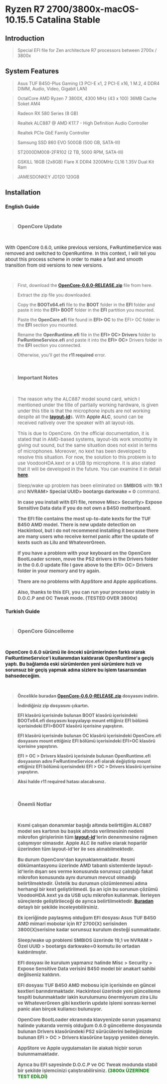 # Ryzen R7 2700/3800x-macOS-10.15.5 Catalina Stable

## Introduction

> Special EFI file for Zen architecture R7 processors between 2700x / 3800x

## System Features

>Asus TUF B450-Plus Gaming (3 PCI-E x1, 2 PCI-E x16, 1 M.2, 4 DDR4 DIMM, Audio, Video, Gigabit LAN) 

>OctalCore AMD Ryzen 7 3800X, 4300 MHz (43 x 100) 36MB Cache Soket AM4 

>Radeon RX 580 Series (8 GB) 

>Realtek ALC887 @ AMD K17.7 - High Definition Audio Controller 

>Realtek PCIe GbE Family Controller 

>Samsung SSD 860 EVO 500GB (500 GB, SATA-III)

>ST2000DM008-2FR102 (2 TB, 5000 RPM, SATA-III)

>GSKILL 16GB (2x8GB) Flare X DDR4 3200MHz CL16 1.35V Dual Kit Ram

>JAMESDONKEY JD120 120GB

## Installation
  ### English Guide <br><br>
> ### OpenCore Update
</br>
<p style="font-size: 15px">With OpenCore 0.6.0, unlike previous versions, FwRuntimeService was removed and switched to OpenRuntime. In this context, I will tell you about this process scheme in order to make a fast and smooth transition from old versions to new versions.</p><br>

>First, download the <b><a href="https://github.com/acidanthera/OpenCorePkg/releases" target="_blank">OpenCore-0.6.0-RELEASE.zip</a></b> file from here.

>Extract the zip file you downloaded.

>Copy the <b>BOOTx64.efi</b> file to the <b>BOOT</b> folder in the <b>EFI</b> folder and paste it into the <b>EFI> BOOT</b> folder in the <b>EFI</b> partition you mounted.

>Paste the <b>OpenCore.efi</b> file found in <b>EFI> OC</b> to the EFI> OC folder in the <b>EFI</b> section you mounted.

>Rename the <b>OpenRuntime.efi</b> file in the <b>EFI> OC> Drivers</b> folder to <b>FwRuntimeService.efi</b> and paste it into the <b>EFI> OC></b> Drivers folder in the <b>EFI</b> section you connected.

>Otherwise, you'll get the <b>r11 required</b> error.

<br>

>### Important Notes
<br/>

><p style="font-size: 15px">The reason why the ALC887 model sound card, which I mentioned under the title of partially working hardware, is given under this title is that the microphone inputs are not working despite all the <b><a href="https://github.com/acidanthera/applealc/wiki/supported-codecs" target="_blank">layout-id</a></b>s. With <b>Apple ALC</b>, sound can be received natively over the speaker with all layout-ids.</p>


><p style="font-size: 15px">This is due to OpenCore. On the official documentation, it is stated that in AMD-based systems, layout-ids work smoothly in giving out sound, but the same situation does not exist in terms of microphones. Moreover, no kext has been developed to resolve this situation. For now, the solution to this problem is to use VoodooHDA.kext or a USB tip microphone. It is also stated that it will be developed in the future. You can examine it in detail <a href="https://dortania.github.io/OpenCore-Post-Install/universal/audio.html#no-mic-on-amd" target="_blank"><b>here</b></a>.</p>

><p style="font-size: 15px">Sleep/wake up problem has been eliminated on <b>SMBIOS</b> with <b>19.1</b> and <b>NVRAM> Special UUID> bootargs darkwake = 0</b> command.

><p style="font-size: 15px"><b>In case you install with <b>EFI</b> file, remove <b>Misc> Security> Expose Sensitive Data</b> data if you do not own a <b>B450</b> motherboard.

><p style="font-size: 15px"><b>The <b>EFI</b> file contains the most up-to-date kexts for the <b>TUF B450</b> AMD model. There is new update detection on <b>Hackintool</b>, but I do not recommend installing it because there are many users who receive <b>kernel panic</b> after the update of kexts such as <b>Lilu</b> and <b>WhateverGreen</b>.


><p style="font-size: 15px"><b>If you have a problem with your keyboard on the <b>OpenCore BootLoader screen</b>, move the <b>PS2 drivers</b> in the <b>Drivers</b> folder in the <b>0.6.0</b> update file I gave above to the <b>EFI> OC> Drivers</b> folder in your memory and try again.

><p style="font-size: 15px">There are no problems with <b>AppStore</b> and <b>Apple applications.</b>

><p style="font-size: 15px">Also, thanks to this <b>EFI</b>, you can run your processor <b>stably</b> in <b>D.O.C.P</b> and <b>OC Tweak mode.<b/> <b>(TESTED OVER 3800x)</b>
  
### Turkish Guide <br><br>
> ### OpenCore Güncelleme
</br>
<p style="font-size: 15px">OpenCore 0.6.0 sürümü ile önceki sürümlerinden farklı olarak FwRuntimeService'i kullanımdan kaldırarak OpenRuntime'a geçiş yaptı. Bu bağlamda eski sürümlerden yeni sürümlere hızlı ve sorunsuz bir geçiş yapmak adına sizlere bu işlem tasarısından bahsedeceğim.</p><br>

> Öncelikle buradan <b><a href="https://github.com/acidanthera/OpenCorePkg/releases" target="_blank">OpenCore-0.6.0-RELEASE.zip</a></b> dosyasını indirin.

>İndirdiğiniz zip dosyasını çıkartın.

><b>EFI</b> klasörü içerisinde bulunan <b>BOOT</b> klasörü içerisindeki <b>BOOTx64.efi</b> dosyasını kopyalayıp mount ettiğiniz <b>EFI</b> bölümü içerisindeki <b>EFI>BOOT </b> klasörü içerisine yapıştırın.

>EFI klasörü içerisinde bulunan OC klasörü içerisindeki OpenCore.efi dosyasını mount ettiğiniz EFI bölümü içerisindeki EFI>OC klasörü içerisine yapıştırın.

><b>EFI > OC > Drivers </b>klasörü içerisinde bulunan <b>OpenRuntime.efi</b> dosyasının adını <b>FwRuntimeService.efi </b>olarak değiştirip mount ettiğiniz EFI bölümü içerisindeki <b>EFI > OC > Drivers</b> klasörü içerisine yapıştırın. 

>Aksi halde <b>r11 required</b> hatası alacaksınız.

<br>

>### Önemli Notlar
<br/>

><p style="font-size: 15px">Kısmi çalışan donanımlar başlığı altında belirttiğim <b>ALC887</b> model ses kartının bu başlık altında verilmesinin nedeni mikrofon girişlerinin tüm <b><a href="https://github.com/acidanthera/applealc/wiki/supported-codecs" target="_blank">layout-id</a></b>'lerin denenmesine rağmen çalışmıyor olmasıdır. <b>Apple ALC</b> ile <b>native</b> olarak hoparlör üzerinden tüm <b>layout-id</b>'ler ile ses alınabilmektedir.</p>

><p style="font-size: 15px">Bu durum <b>OpenCore</b>'dan kaynaklanmaktadır. 
>Resmi dökümantasyonu üzerinde  <b>AMD</b> tabanlı sistemlerde layout-id'lerin dışarı ses verme konusunda sorunsuz çalıştığı fakat mikrofon konusunda aynı durumun mevcut olmadığı belirtilmektedir. Üstelik bu durumun çözümlenmesi adına herhangi bir kext geliştirilmedi. Şu an için bu sorunun çözümü <b>VoodooHDA.kext</b> ya da <b>USB</b> uçlu mikrofon kullanmak. İlerleyen süreçlerde geliştirileceği de ayrıca belirtilmektedir. <a href="https://dortania.github.io/OpenCore-Post-Install/universal/audio.html#no-mic-on-amd" target="_blank"><b>Buradan</b></a> detaylı bir şekilde inceleyebilirsiniz.</p>

><p style="font-size: 15px">Ek içeriğinde paylaşmış olduğum <b>EFI</b> dosyası <b>Asus TUF B450</b> AMD mimari mobolar için <b>R7 2700(X)</b> serisinden <b>3800(X)</b>serisine kadar sorunsuz kurulum desteği sunmaktadır.

><p style="font-size: 15px"><b>Sleep/wake up</b> problemi <b>SMBIOS</b> üzerinde <b>19,1</b> ve <b>NVRAM > Özel UUID > bootargs darkwake=0</b> komutu ile ortadan kaldırılmıştır.

><p style="font-size: 15px"><b>EFI</b> dosyası ile kurulum yapmanız halinde <b>Misc > Security > Expose Sensitive Data</b> verisini <b>B450</b> model bir anakart sahibi değilseniz kaldırın.

><p style="font-size: 15px"><b>EFI</b> dosyası TUF B450 AMD mobosu için içerisinde en güncel kextleri barındırmaktadır. <b>Hackintool</b> üzerinde yeni güncelleme tespiti bulunmaktadır lakin kurulumunu önermiyorum zira <b>Lilu</b> ve <b>WhateverGreen</b> gibi kextlerin update işlemi sonrası <b>kernel panic</b> alan birçok kullanıcı bulunuyor.

><p style="font-size: 15px"><b>OpenCore BootLoader </b> ekranında klavyenizde sorun yaşamanız halinde yukarıda vermiş olduğum <b>0.6.0</b> güncelleme dosyasında bulunan <b>Drivers</b> klasöründeki <b>PS2</b> sürücülerini belleğinizde bulunan <b>EFI > OC > Drivers</b> klasörüne taşıyıp yeniden deneyin.

><p style="font-size: 15px"><b>AppStore</b> ve <b>Apple uygulamaları</b> ile alakalı hiçbir sorun bulunmamaktadır.

><p style="font-size: 15px">Ayrıca bu <b>EFI</b> sayesinde <b>D.O.C.P</b> ve <b>OC Tweak</b> modunda stabil bir şekilde işlemcinizi çalıştırabilirsiniz. <b style="color: green;">(3800x ÜZERİNDE TEST EDİLDİ)</b>

